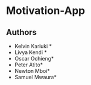 # **Motivation-App**

## **Authors**


* Kelvin Kariuki *<br>
* Livya Kendi *<br>
* Oscar Ochieng*<br>
* Peter Atito*<br>
* Newton Mboi*<br>
* Samuel Mwaura*<br>